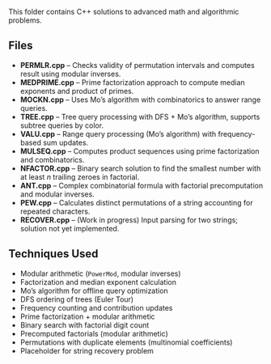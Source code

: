 This folder contains C++ solutions to advanced math and algorithmic problems.

## Files
- **PERMLR.cpp** – Checks validity of permutation intervals and computes result using modular inverses.
- **MEDPRIME.cpp** – Prime factorization approach to compute median exponents and product of primes.
- **MOCKN.cpp** – Uses Mo’s algorithm with combinatorics to answer range queries.
- **TREE.cpp** – Tree query processing with DFS + Mo’s algorithm, supports subtree queries by color.
- **VALU.cpp** – Range query processing (Mo’s algorithm) with frequency-based sum updates.
- **MULSEQ.cpp** – Computes product sequences using prime factorization and combinatorics.
- **NFACTOR.cpp** – Binary search solution to find the smallest number with at least *n* trailing zeroes in factorial.
- **ANT.cpp** – Complex combinatorial formula with factorial precomputation and modular inverses.
- **PEW.cpp** – Calculates distinct permutations of a string accounting for repeated characters.
- **RECOVER.cpp** – (Work in progress) Input parsing for two strings; solution not yet implemented.

## Techniques Used
- Modular arithmetic (`PowerMod`, modular inverses)  
- Factorization and median exponent calculation  
- Mo’s algorithm for offline query optimization  
- DFS ordering of trees (Euler Tour)  
- Frequency counting and contribution updates
- Prime factorization + modular arithmetic  
- Binary search with factorial digit count  
- Precomputed factorials (modular arithmetic)  
- Permutations with duplicate elements (multinomial coefficients)  
- Placeholder for string recovery problem  
